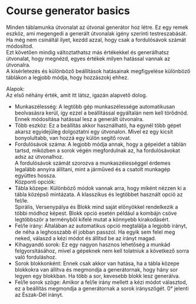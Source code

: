 # Course generator basics  
Minden táblamunka útvonalat az útvonal generátor hoz létre. Ez egy remek eszköz, ami megengedi a generált útvonalak igény szerinti testreszabását.  
Ha még nem csináltál ilyet, kezdd azzal, hogy csak a fordulósávok számát módosítod.  
Ezt követően mindig változtathatsz más értékekkel és generálhatsz útvonalat, hogy megnézd, egyes értékek milyen hatással vannak az útvonalra.  
A kísérletezés és különböző beállítások hatásainak megfigyelése különböző táblákon a legjobb módja, hogy hozzászokj ehhez.  


  
Alapok:  
Az első néhány érték, amit itt látsz, igazán alapvető dolog.  
- Munkaszélesség: A legtöbb gép munkaszélessége automatikusan beolvasásra kerül, így ezzel a beállítással egyáltalán nem kell törődnöd. Ennek módosítása hatással lesz a generált útvonalra.  
- Több eszköz: Ez a beállítás akkor használható, ha egynél több gépet akarsz egyidejűleg dolgoztatni egy útvonalon. Mivel ez egy kicsit bonyolultabb, van hozzá egy külön segítő rovat.  
- Fordulósávok száma: A legjobb módja annak, hogy a gépeidet a táblán tartsd, miközben a sorok végén megfordulnak az, ha fordulósávokat adsz az útvonalhoz.  
A fordulósávok számát szorozva a munkaszélességgel érdemes legalább annyira állítani, mint a járműved és a csatolt munkagép együttes hossza.  
Központi opciók:  
- Tábla közepe: Különböző módok vannak arra, hogy miként nézzen ki a tábla középső mintázata. A klasszikus és legtöbbet használt opció az fel/le.  
Spirális, Versenypálya és Blokk mind saját előnyökkel rendelkezik a többi módhoz képest. Blokk opció esetén például a kombájn csöve legtöbbször a terményből kifelé mutat a könnyebb kirakodásért.  
- Fel/le irány: Általában az automatikus opció megtalálja a legjobb irányt, de néha a leghosszabb él jobban passzol. Ha egyik sem felel meg neked, válaszd a kézi módot és állítsd be az irányt magad.  
- Kihagyandó sorok: Ez egy nagyon hasznos lehetőség a munkád felgyorsításához, mivel a gépeknek nem kell tolatniuk a következő sorra való forduláshoz.  
- Sorok blokkonként: Ennek csak akkor van hatása, ha a tábla közepe blokkokra van állítva és megmondja a generátornak, hogy hány sor legyen egy blokkban. Ha több a sor, kevesebb blokk lesz generálva.  
- Fel/le sorok szöge: Amikor a fel/le irány mellett a kézi módot választod, ez a beállítás megmondja a generátornak a sorok irányszögét. 0° jelenti az Észak-Dél irányt.  


